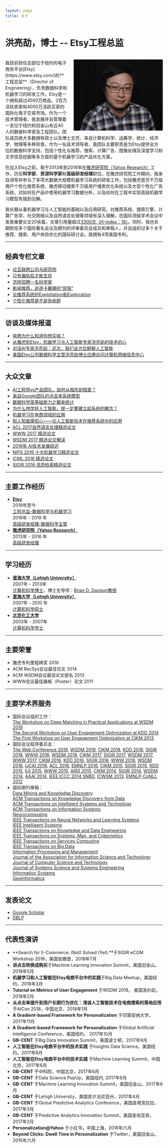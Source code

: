 ```yaml
---
layout: page
title: 关于
---
```


# 洪亮劼，博士 -- Etsy工程总监

<br/>
<img align="right" src="/assets/hongliangjie2.jpg" style="width: 285px;height:226.5px;margin-left:20px;">
我目前担任总部位于纽约的电子商务平台[Etsy](https://www.etsy.com/)的**工程总监**（Director of Engineering），负责数据科学和机器学习的研发工作。Etsy是一个拥有超过4500万商品、2百万活跃卖家和4000万活跃买家的国际化电子交易市场。作为一个技术管理者，我发展并且管理着一支位于纽约和旧金山有近40人的数据科学家及工程团队。团队成员绝大多数拥有硕士以及博士文凭，来自计算机科学、运筹学、统计、经济学、物理等多种背景。作为一名技术领导者，我团队主要职责是为Etsy提供全方位的数据科学支持，包括个性化与推荐、搜索、计算广告、图像处理及深度学习和文字信息挖掘等多方面的基于机器学习的产品优化方案。

在加入Etsy之前，我于2013年到2016年在[雅虎研究院（Yahoo Research）](https://research.yahoo.com/)工作，历任**科学家**、**资深科学家**和**高级研发经理**职位。在雅虎研究院工作期间，我亲自领导并参与了多项大数据大规模机器学习系统的研发工作，包括雅虎首页千万级用户个性化推荐系统、雅虎移动搜索千万级用户搜索优化系统以及大型个性化广告系统，对如何在产品中使用机器学习数据分析，以及如何在工程中实现高级机器学习模型有独到见解。

我长期从事机器学习与人工智能的基础以及应用研究，对推荐系统、搜索引擎、计算广告学、社交网络以及自然语言处理等领域有深入理解，在国际顶级学术会议中发表重要论文20余篇，文章引用量超过[3300次（H-Index：18）](https://scholar.google.com/citations?user=4uaSNpYAAAAJ)。同时，我也长期担任多个国际著名会议及期刊的评审委员会成员和审稿人，并且组织过多个关于推荐、搜索、用户体验优化的国际研讨会。我拥有4项美国专利。

***

## 经典专栏文章

*  [论互联网公司与研究院](http://column.hongliangjie.com/%E7%AE%A1%E7%90%86/2017/04/09/research-labs/)
*  [只有偏执狂才能生存](http://column.hongliangjie.com/%E8%AF%BB%E4%B9%A6%E7%AC%94%E8%AE%B0,%E7%AE%A1%E7%90%86/2016/08/09/intel/)
*  [怎样招聘一名科学家](http://column.hongliangjie.com/%E6%95%B0%E6%8D%AE%E7%A7%91%E5%AD%A6/2016/05/14/hire/)
*  [新闻推荐，追逐卡戴珊的“屁股”](http://column.hongliangjie.com/%E6%8E%A8%E8%8D%90%E7%B3%BB%E7%BB%9F/2016/04/23/news-recsys/)
*  [论推荐系统的Exploitation和Exploration](http://column.hongliangjie.com/%E6%8E%A8%E8%8D%90%E7%B3%BB%E7%BB%9F/2016/04/13/exploration/)
*  [个性化推荐是不是伪命题](http://column.hongliangjie.com/%E4%B8%AA%E6%80%A7%E5%8C%96,%E6%8E%A8%E8%8D%90%E7%B3%BB%E7%BB%9F/2016/04/07/personalization-or-not/)

***

## 访谈及媒体报道

*  [电商为什么知道你想买啥？](https://mp.weixin.qq.com/s/IRBv1BtBgAIQ5KGvR_YJHQ)
*  [从雅虎到Etsy，机器学习与人工智能专家洪亮劼的技术初心](http://www.miaopai.com/show/UB-7jSRluJO2oWFoVMEUBXr-iazGEKHm7X1uNQ__.htm)
*  [对话AI专家洪亮劼：这次，我们全方位聊聊人工智能](https://mp.weixin.qq.com/s/8helfVF5jGcBQmze23Eeag)
*  [美国Etsy公司数据科学主管洪亮劼博士应邀访问计算机网络信息中心](http://www.cnic.cas.cn/hzjl/gjhz/hzdt/201706/t20170627_4818841.html)

***

## 大众文章

*  [AI工程师vs产品团队，如何从相杀到相爱？](https://mp.weixin.qq.com/s/VcJKB_rdaoDcjID75yxzKw)
*  [来自Google团队的点击率系统模型](https://mp.weixin.qq.com/s/hs5oO56HLGxPJYy2pnt6HQ)
*  [数据科学家基础能力之概率统计](http://www.10tiao.com/html/680/201710/2655161654/1.html)
*  [为什么想学好人工智能，就一定要建立起系统的概念？](http://it.sohu.com/20171106/n521562601.shtml)
*  [机器学习在电商领域的应用](http://weibo.com/ttarticle/p/show?id=2309404111989793265923)
*  [知人知面需知心——论人工智能技术在推荐系统中的应用](http://geek.csdn.net/news/detail/112318)
*  [ACL 2017自然语言处理精选论文](http://geek.csdn.net/news/detail/236426)
*  [WWW 2017 精选论文](http://geek.csdn.net/news/detail/202634)
*  [WSDM 2017 精选论文解读](http://geek.csdn.net/news/detail/172475)
*  [2016年 AI技术发展综述](http://geek.csdn.net/news/detail/132057)
*  [NIPS 2016 十大机器学习精选论文](http://geek.csdn.net/news/detail/189766)
*  [ICML 2016 精选论文](http://geek.csdn.net/news/detail/126623)
*  [SIGIR 2016 信息检索精选论文](http://geek.csdn.net/news/detail/133916)

***

## 主要工作经历

*  **[Etsy](https://www.etsy.com/)**<br/>
  2019年至今 <br/>
  <u>工程总监-数据科学与机器学习</u><br/>
  2016年 - 2019 年 <br/>
  <u>高级研发经理-数据科学主管</u>
*  **[雅虎研究院（Yahoo Research）](https://research.yahoo.com/)**<br/>
  2013年 - 2016 年 <br/>
  <u>高级研发经理</u><br/>

***

## 学习经历

*  **[里海大学（Lehigh University）](http://www.lehigh.edu/)**<br/>
  2007年 - 2013年 <br/>
  <u>计算机科学博士</u>，博士生导师：[Brian D. Davison教授](http://www.cse.lehigh.edu/~brian/)
*  **[里海大学（Lehigh University）](http://www.lehigh.edu/)**<br/>
  2007年 - 2010 年 <br/>
  <u>计算机科学硕士</u><br/>
*  **[北京化工大学](http://www.buct.edu.cn/)**<br/>
  2003年 - 2007年 <br/>
  <u>计算机科学学士</u><br/>

***

## 主要荣誉

* 雅虎专利里程碑奖 2016
* ACM RecSys会议最佳论文 2014
* ACM WSDM会议最佳论文提名 2013
* WWW会议最佳展板（Poster）论文 2011

***

## 主要学术界服务

* 国际会议组织工作：<br/>
  [The Workshop on Deep Matching in Practical Applications at WSDM 2019](https://wsdm2019-dapa.github.io/)<br/>
  [The Second Workshop on User Engagement Optimization at KDD 2014](http://www.ueo-workshop.com/)<br/>
  [The First Workshop on User Engagement Optimization at CIKM 2013](http://www.ueo-workshop.com/previous-editions/ueo-2013-at-cikm-2013/)
* 国际会议程序委员会：<br/>
  [The Web Conference 2019](https://www2019.thewebconf.org/), [WSDM 2019](http://www.wsdm-conference.org/2019/), [CIKM 2018](http://www.cikm2018.units.it/), [KDD 2018](http://www.kdd.org/kdd2018/), [SIGIR 2018](http://sigir.org/sigir2018/), [WWW 2018](https://www2018.thewebconf.org/), [WSDM 2018](http://www.wsdm-conference.org/2018/), [CIKM 2017](http://cikm2017.org/), [SIGIR 2017](http://sigir.org/sigir2017/), [WSDM 2017](http://www.wsdm-conference.org/2017/), [WWW 2017](http://www.www2017.com.au/), [CIKM 2016](http://cikm2016.cs.iupui.edu/), [KDD 2016](http://www.kdd.org/kdd2016/), [SIGIR 2016](http://sigir.org/sigir2016/), [WWW 2016](http://www2016.ca/), [WSDM 2016](http://www.wsdm-conference.org/2016/), [IJCAI 2016](http://ijcai-16.org/), [ACL 2016](http://acl2016.org/), [EMNLP 2016](http://www.emnlp2016.net/), [CIKM 2015](http://www.cikm-2015.org/), [SIGIR 2015](http://www.sigir2015.org/), [KDD 2015](http://www.kdd.org/kdd2015/), [IUI 2015](http://iui.acm.org/2015/), [WWW 2015](http://www.www2015.it/), [AIRS 2015](http://airs-conference.org/2015/), [CIKM 2014](http://cikm2014.fudan.edu.cn/), [SIGIR 2014](http://sigir.org/sigir2014/), [WSDM 2014](http://www.wsdm-conference.org/2014/), [AAAI 2014](http://www.aaai.org/Conferences/AAAI/aaai14.php), [IEEE ICCC 2014 SNBD](http://www.ieee-iccc.org/index.html), [ICWSM 2013](http://www.icwsm.org/2013/index.php), [EMNLP-CoNLL 2012](http://emnlp-conll2012.unige.ch/)
* 国际期刊审稿：<br/>
  [Data Mining and Knowledge Discovery](http://www.springer.com/computer/database+management+&+information+retrieval/journal/10618)<br/>
  [ACM Transactions on Knowledge Discovery from Data](http://tkdd.acm.org/)<br/>
  [ACM Transactions on Intelligent Systems and Technology](http://tist.acm.org/)<br/>
  [ACM Transactions on Information Systems](http://tois.acm.org/)<br/>
  [Neurocomputing](http://ees.elsevier.com/neucom/default.asp)<br/>
  [IEEE Transactions on Neural Networks and Learning Systems](http://ieeexplore.ieee.org/xpl/RecentIssue.jsp?punumber=5962385)<br/>
  [IEEE Intelligent Systems](http://www.computer.org/portal/web/computingnow/intelligentsystems)<br/>
  [IEEE Transactions on Knowledge and Data Engineering](http://www.computer.org/portal/web/tkde)<br/>
  [IEEE Transactions on Systems, Man, and Cybernetics](http://ieeexplore.ieee.org/xpl/RecentIssue.jsp?punumber=3477)<br/>
  [IEEE Transactions on Services Computing](http://www.computer.org/web/tsc)<br/>
  [IEEE Transactions on Big Data](https://www.computer.org/web/tbd)<br/>
  [Information Processing and Management](http://www.journals.elsevier.com/information-processing-and-management/)<br/>
  [Journal of the Association for Information Science and Technology](https://www.asis.org/jasist.html)<br/>
  [Journal of Computer Science and Technology](http://www.springer.com/computer/journal/11390)<br/>
  [Journal of Systems Science and Systems Engineering](http://www.springer.com/physics/complexity/journal/11518)<br/>
  [Information Systems](http://www.journals.elsevier.com/information-systems/)<br/>
  [GeoInformatica](http://link.springer.com/journal/10707)

***

## 发表论文

* [Google Scholar](https://scholar.google.com/citations?user=4uaSNpYAAAAJ)
* [DBLP](http://dblp.uni-trier.de/pers/hd/h/Hong:Liangjie.html)

***

## 代表性演讲

* **Search for E-Commerce: (Not) Solved (Yet).**于SIGIR eCOM Workshop 2018，美国安娜堡，2018年7月
* **讲点击转换成购买**于Machine Learning Innovation Summit，美国旧金山，2018年5月
* **机器学习和人工智能在Etsy电商平台中的实践**于Big Data Meetup，美国纽约，2018年3月
* **Tutorial on Metrics of User Engagement** 于WSDM 2018， 美国洛杉矶， 2018年2月
* **从点击率提升到用户长期行为优化：浅谈人工智能技术在电商搜索的落地应用** 于AICon 2018，中国北京，2018年1月
* **A Gradient-based Framework for Personalization** 于印第安纳大学，2017年11月
* **A Gradient-based Framework for Personalization** 于Global Artificial Intelligence Conference，美国纽约， 2017年10月
* **GB-CENT** 于Big Data Innovation Summit，美国波士顿，2017年9月
* **人工智能在Etsy电商平台中的技术实践** 于Insights Data Science，美国纽约，2017年8月
* **人工智能在Etsy电商平台中的技术实践** 于Machine Learning Summit，中国北京，2017年6月
* **GB-CENT** 于中科院，中国北京，2017年6月
* **GB-CENT** 于Data Science PopUp，美国纽约, 2017年6月
* **GB-CENT** 于Machine Learning Innovation Summit，美国旧金山，2017年6月
* **GB-CENT** 于Lehigh University，美国宾夕法尼亚州，2017年4月
* **GB-CENT** 于Global Predictive Analytics Conference，美国圣塔克拉拉，2017年3月
* **GB-CENT** 于Predictive Analytics Innovation Summit，美国圣地亚哥，2017年2月
* **Personalization@Yahoo** 于小红书，中国上海，2016年六月
* **Beyond Clicks: Dwell Time in Personalization** 于Twitter，美国旧金山，2015年六月
